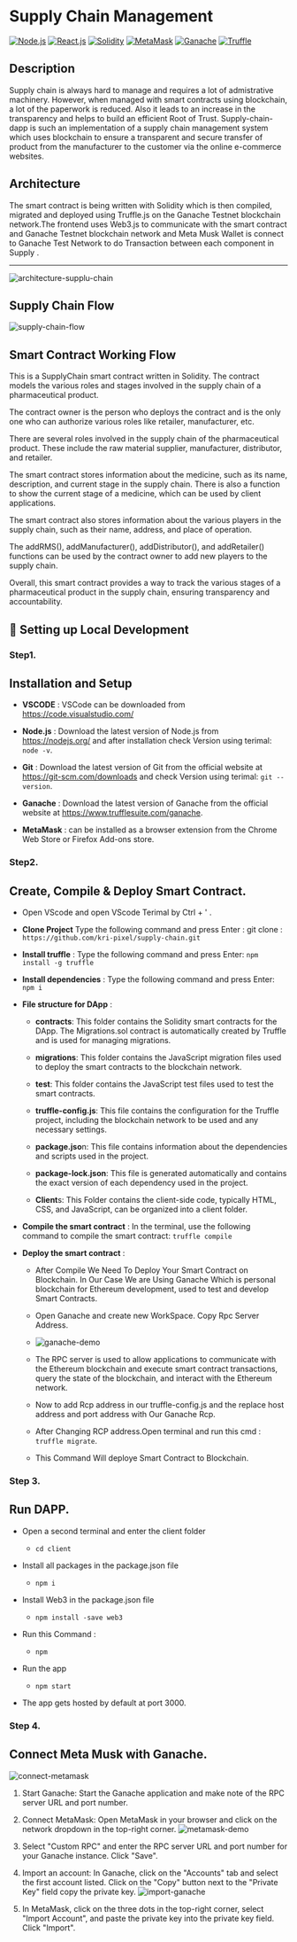 # Supply Chain Management

[![Node.js](https://img.shields.io/badge/Node.js-v14%2B-green)](https://nodejs.org/en/about)
[![React.js](https://img.shields.io/badge/React.js-Framework-lightblue)](https://react.dev/)
[![Solidity](https://img.shields.io/badge/Smart%20Contract-Solidity-orange)](https://soliditylang.org/)
[![MetaMask](https://img.shields.io/badge/Wallet-MetaMask-lightgrey)](https://metamask.io/)
[![Ganache](https://img.shields.io/badge/TestNet-Ganache-red)](https://metamask.io/)
[![Truffle](https://img.shields.io/badge/Deployment-Truffle-purple)](https://archive.trufflesuite.com/docs/truffle/how-to/install/)

## Description
Supply chain is always hard to manage and requires a lot of admistrative machinery. However, when managed with smart contracts using blockchain, a lot of the paperwork is reduced.
Also it leads to an increase in the transparency and helps to build an efficient Root of Trust. Supply-chain-dapp is such an implementation of a supply chain management system which uses blockchain to ensure a transparent and secure transfer of product from the manufacturer to the customer via the online e-commerce websites. 
## Architecture
The smart contract is being written with Solidity which is then compiled, migrated and deployed using Truffle.js on the Ganache Testnet blockchain network.The frontend uses Web3.js to communicate with the smart contract and Ganache Testnet blockchain network and Meta Musk Wallet is connect to Ganache Test Network to do Transaction between each component in Supply .
****
![architecture-supplu-chain](https://github.com/user-attachments/assets/0474b4e5-f2e0-4697-965f-cbad1980d832)


## Supply Chain Flow

![supply-chain-flow](https://github.com/user-attachments/assets/4c078b4c-cef5-4a59-a74d-925bab0b0d54)



## Smart Contract Working Flow


This is a SupplyChain smart contract written in Solidity. The contract models the various roles and stages involved in the supply chain of a pharmaceutical product.

The contract owner is the person who deploys the contract and is the only one who can authorize various roles like retailer, manufacturer, etc.

There are several roles involved in the supply chain of the pharmaceutical product. These include the raw material supplier, manufacturer, distributor, and retailer.

The smart contract stores information about the medicine, such as its name, description, and current stage in the supply chain. There is also a function to show the current stage of a medicine, which can be used by client applications.

The smart contract also stores information about the various players in the supply chain, such as their name, address, and place of operation.

The addRMS(), addManufacturer(), addDistributor(), and addRetailer() functions can be used by the contract owner to add new players to the supply chain.

Overall, this smart contract provides a way to track the various stages of a pharmaceutical product in the supply chain, ensuring transparency and accountability.

##  🔧 Setting up Local Development

### Step1.
## Installation and Setup

* **VSCODE** : VSCode can be downloaded from https://code.visualstudio.com/
* **Node.js** : Download the latest version of Node.js from https://nodejs.org/ and after installation check     Version using terimal: `node -v`.
* **Git** : Download the latest version of Git from the official website at https://git-scm.com/downloads and   check Version using terimal: `git --version`.

* **Ganache** : Download the latest version of Ganache from the official website at https://www.trufflesuite.com/ganache.
* **MetaMask** : can be installed as a browser extension from the Chrome Web Store or Firefox Add-ons store.
  
### Step2.
## Create, Compile & Deploy Smart Contract. 

* Open VScode and open VScode Terimal by Ctrl + ' .
* **Clone Project** Type the following command and press Enter : git clone : `https://github.com/kri-pixel/supply-chain.git`
* **Install truffle** : Type the following command and press Enter: `npm install -g truffle`
* **Install dependencies** : Type the following command and press Enter: `npm i`
* **File structure for  DApp** : 
  
    - **contracts**: This folder contains the Solidity smart contracts for the DApp. The Migrations.sol contract is automatically created by Truffle and is used for managing migrations.

    - **migrations**: This folder contains the JavaScript migration files used to deploy the smart contracts to the blockchain network.

    - **test**: This folder contains the JavaScript test files used to test the smart contracts.

    - **truffle-config.js**: This file contains the configuration for the Truffle project, including the blockchain network to be used and any necessary settings.

    - **package.jso**n: This file contains information about the dependencies and scripts used in the project.

    - **package-lock.json**: This file is generated automatically and contains the exact version of each dependency used in the project.

    - **Client**s: This Folder contains the client-side code, typically HTML, CSS, and JavaScript, can be organized into a client folder.
* **Compile the smart contract** :  In the terminal, use the following command to compile the smart contract: `truffle compile` 
* **Deploy the smart contract** :
   
    * After Compile We Need To Deploy Your Smart Contract on Blockchain. In Our Case We are Using Ganache Which is personal blockchain for Ethereum development, used to test and develop Smart Contracts.

    * Open Ganache and create new WorkSpace. Copy Rpc Server Address.

    * ![ganache-demo](https://github.com/user-attachments/assets/ebbf1bf5-3bde-4bcd-9086-46c42fc6a9d9)

    * The RPC server is used to allow applications to communicate with the Ethereum blockchain and execute smart contract transactions, query the state of the blockchain, and interact with the Ethereum network.

    * Now to add Rcp address in our truffle-config.js and the replace host address and port address with Our Ganache Rcp.
  
    * After Changing RCP address.Open terminal and run this cmd : `truffle migrate`.
    * This Command Will deploye Smart Contract to Blockchain.

### Step 3.
## Run DAPP. 
* Open a second terminal and enter the client folder
  * `cd client`
 
* Install all packages in the package.json file
  * `npm i`
  
* Install Web3 in the package.json file
  * `npm install -save web3`


* Run this Command :
  * `npm`
 
* Run the app 
  * `npm start`

* The app gets hosted by default at port 3000.

### Step 4.
## Connect Meta Musk with Ganache. 

![connect-metamask](https://github.com/user-attachments/assets/c2177ea7-77b7-4189-8c6a-01bfb0a87f41)
1. Start Ganache: Start the Ganache application and make note of the RPC server URL and port number.

1. Connect MetaMask: Open MetaMask in your browser and click on the network dropdown in the top-right corner.
![metamask-demo](https://github.com/user-attachments/assets/e1895e1b-7a46-447d-97b6-03ebfc5fd9d6)
1. Select "Custom RPC" and enter the RPC server URL and port number for your Ganache instance. Click "Save".

1. Import an account: In Ganache, click on the "Accounts" tab and select the first account listed. Click on the "Copy" button next to the "Private Key" field copy the private key.
     ![import-ganache](https://github.com/user-attachments/assets/f9812664-dfcd-45fa-9913-b575ec722ccd)
 2. In MetaMask, click on the three dots in the top-right corner, select "Import Account", and paste the private key into the private key field. Click "Import".
